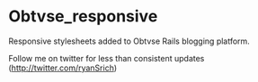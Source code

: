 Obtvse_responsive	
================
Responsive stylesheets added to Obtvse Rails blogging platform. 

Follow me on twitter for less than consistent updates (http://twitter.com/ryanSrich)